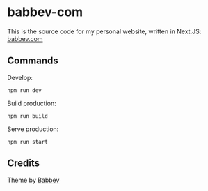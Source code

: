 # babbev-com

This is the source code for my personal website, written in Next.JS: [babbev.com](https://babbev.com)

## Commands

Develop:
```
npm run dev
```

Build production:
```
npm run build
```

Serve production:
```
npm run start
```


## Credits

Theme by [Babbev](https://github.com/dannybabbev)